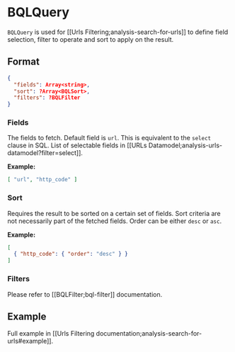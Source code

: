 # BQLQuery

`BQLQuery` is used for [[Urls Filtering;analysis-search-for-urls]] to define field selection, filter to operate and sort to apply on the result.

## Format
```JSON
{
  "fields": Array<string>,
  "sort": ?Array<BQLSort>,
  "filters": ?BQLFilter
}
```

### Fields

The fields to fetch. Default field is `url`. This is equivalent to the `select` clause in SQL. List of selectable fields in [[URLs Datamodel;analysis-urls-datamodel?filter=select]].

**Example:**
```JSON
[ "url", "http_code" ]
```

### Sort

Requires the result to be sorted on a certain set of fields. Sort criteria are not necessarily part of the fetched fields.
Order can be either `desc` or `asc`.

**Example:**
```JSON
[
  { "http_code": { "order": "desc" } }
]
```

### Filters

Please refer to [[BQLFilter;bql-filter]] documentation.


## Example
Full example in [[Urls Filtering documentation;analysis-search-for-urls#example]].

